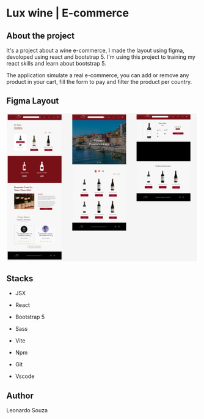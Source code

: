 # Lux wine | E-commerce

## About the project

It's a project about a wine e-commerce, I made the layout using figma, devoloped using react and bootstrap 5. I'm using this project to training my react skills and learn about bootstrap 5.

The application simulate a real e-commerce, you can add or remove any product in your cart, fill the form to pay and filter the product per country.

## Figma Layout

![Figma Layout](./src/Assets/FigmaLayout.png)

## Stacks

- JSX

- React

- Bootstrap 5

- Sass

- Vite

- Npm

- Git

- Vscode

## Author

Leonardo Souza
